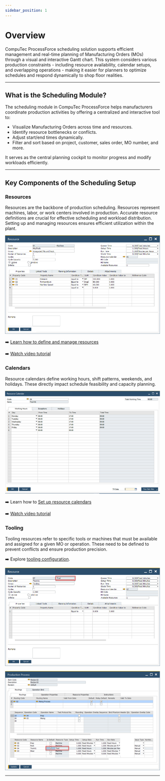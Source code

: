 ```yaml
---
sidebar_position: 1
---
```


# Overview

CompuTec ProcessForce scheduling solution supports efficient management and real-time planning of Manufacturing Orders (MOs) through a visual and interactive Gantt chart. This system considers various production constraints - including resource availability, calendar setups, and overlapping operations - making it easier for planners to optimize schedules and respond dynamically to shop floor realities.

---

## What is the Scheduling Module?

The scheduling module in CompuTec ProcessForce helps manufacturers coordinate production activities by offering a centralized and interactive tool to:

- Visualize Manufacturing Orders across time and resources.
- Identify resource bottlenecks or conflicts.
- Adjust start/end times dynamically.
- Filter and sort based on project, customer, sales order, MO number, and more.

It serves as the central planning cockpit to monitor progress and modify workloads efficiently.

---

## Key Components of the Scheduling Setup

### Resources

Resources are the backbone of production scheduling. Resources represent machines, labor, or work centers involved in production. Accurate resource definitions are crucial for effective scheduling and workload distribution.  Setting up and managing resources ensures efficient utilization within the plant.

![Resources](./media/overview/resource-main.webp)

➡️ [Learn how to define and manage resources](../routings/resources.md)

➡️ [Watch video tutorial](https://www.youtube.com/playlist?list=PLtT6kgaz5YneralBjyvyCSYXbTT0QRHYx)

### Calendars

Resource calendars define working hours, shift patterns, weekends, and holidays. These directly impact schedule feasibility and capacity planning.

![Resource Calendar](./media/overview/resource-calendar.png)

➡️ Learn how to [Set up resource calendars](./resource-calendar.md)

➡️ [Watch video tutorial](https://www.youtube.com/playlist?list=PLtT6kgaz5YneralBjyvyCSYXbTT0QRHYx)

### Tooling

Tooling resources refer to specific tools or machines that must be available and assigned for a given MO or operation. These need to be defined to prevent conflicts and ensure production precision.

➡️ Explore [tooling configuration](./resource-calendar.md).

![Resource Tooling](./media/overview/resource-tool.webp)

![Resource Tooling](./media/overview/machine-code.webp)

---
